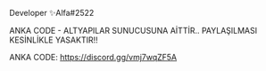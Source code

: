 Developer ✨Alfa#2522  

ANKA CODE - ALTYAPILAR SUNUCUSUNA AİTTİR.. PAYLAŞILMASI KESİNLİKLE YASAKTIR!!



ANKA CODE:
https://discord.gg/vmj7wqZF5A

